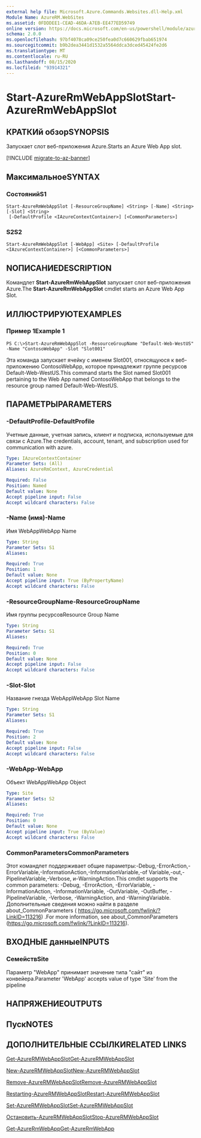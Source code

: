 ```yaml
---
external help file: Microsoft.Azure.Commands.Websites.dll-Help.xml
Module Name: AzureRM.WebSites
ms.assetid: 0FDDDEE1-CEAD-46DA-A7EB-EE477ED59749
online version: https://docs.microsoft.com/en-us/powershell/module/azurerm.websites/start-azurermwebappslot
schema: 2.0.0
ms.openlocfilehash: 97bf4078ca09ce250fea0d7c660629fbab651974
ms.sourcegitcommit: b9b2dea3441d1532a5564ddca3dced45424fe2d6
ms.translationtype: MT
ms.contentlocale: ru-RU
ms.lasthandoff: 08/15/2020
ms.locfileid: "93914321"
---
```

# <span data-ttu-id="4dd38-101">Start-AzureRmWebAppSlot</span><span class="sxs-lookup"><span data-stu-id="4dd38-101">Start-AzureRmWebAppSlot</span></span>

## <span data-ttu-id="4dd38-102">КРАТКИй обзор</span><span class="sxs-lookup"><span data-stu-id="4dd38-102">SYNOPSIS</span></span>
<span data-ttu-id="4dd38-103">Запускает слот веб-приложения Azure.</span><span class="sxs-lookup"><span data-stu-id="4dd38-103">Starts an Azure Web App slot.</span></span>

[!INCLUDE [migrate-to-az-banner](../../includes/migrate-to-az-banner.md)]

## <span data-ttu-id="4dd38-104">Максимальное</span><span class="sxs-lookup"><span data-stu-id="4dd38-104">SYNTAX</span></span>

### <span data-ttu-id="4dd38-105">Состояний</span><span class="sxs-lookup"><span data-stu-id="4dd38-105">S1</span></span>
```
Start-AzureRmWebAppSlot [-ResourceGroupName] <String> [-Name] <String> [-Slot] <String>
 [-DefaultProfile <IAzureContextContainer>] [<CommonParameters>]
```

### <span data-ttu-id="4dd38-106">S2</span><span class="sxs-lookup"><span data-stu-id="4dd38-106">S2</span></span>
```
Start-AzureRmWebAppSlot [-WebApp] <Site> [-DefaultProfile <IAzureContextContainer>] [<CommonParameters>]
```

## <span data-ttu-id="4dd38-107">NОПИСАНИЕ</span><span class="sxs-lookup"><span data-stu-id="4dd38-107">DESCRIPTION</span></span>
<span data-ttu-id="4dd38-108">Командлет **Start-AzureRmWebAppSlot** запускает слот веб-приложения Azure.</span><span class="sxs-lookup"><span data-stu-id="4dd38-108">The **Start-AzureRmWebAppSlot** cmdlet starts an Azure Web App Slot.</span></span>

## <span data-ttu-id="4dd38-109">ИЛЛЮСТРИРУЮТ</span><span class="sxs-lookup"><span data-stu-id="4dd38-109">EXAMPLES</span></span>

### <span data-ttu-id="4dd38-110">Пример 1</span><span class="sxs-lookup"><span data-stu-id="4dd38-110">Example 1</span></span>
```
PS C:\>Start-AzureRmWebAppSlot -ResourceGroupName "Default-Web-WestUS" -Name "ContosoWebApp" -Slot "Slot001"
```

<span data-ttu-id="4dd38-111">Эта команда запускает ячейку с именем Slot001, относящуюся к веб-приложению ContosoWebApp, которое принадлежит группе ресурсов Default-Web-WestUS.</span><span class="sxs-lookup"><span data-stu-id="4dd38-111">This command starts the Slot named Slot001 pertaining to the Web App named ContosoWebApp that belongs to the resource group named Default-Web-WestUS.</span></span>

## <span data-ttu-id="4dd38-112">ПАРАМЕТРЫ</span><span class="sxs-lookup"><span data-stu-id="4dd38-112">PARAMETERS</span></span>

### <span data-ttu-id="4dd38-113">-DefaultProfile</span><span class="sxs-lookup"><span data-stu-id="4dd38-113">-DefaultProfile</span></span>
<span data-ttu-id="4dd38-114">Учетные данные, учетная запись, клиент и подписка, используемые для связи с Azure.</span><span class="sxs-lookup"><span data-stu-id="4dd38-114">The credentials, account, tenant, and subscription used for communication with azure.</span></span>

```yaml
Type: IAzureContextContainer
Parameter Sets: (All)
Aliases: AzureRmContext, AzureCredential

Required: False
Position: Named
Default value: None
Accept pipeline input: False
Accept wildcard characters: False
```

### <span data-ttu-id="4dd38-115">-Name (имя)</span><span class="sxs-lookup"><span data-stu-id="4dd38-115">-Name</span></span>
<span data-ttu-id="4dd38-116">Имя WebApp</span><span class="sxs-lookup"><span data-stu-id="4dd38-116">WebApp Name</span></span>

```yaml
Type: String
Parameter Sets: S1
Aliases: 

Required: True
Position: 1
Default value: None
Accept pipeline input: True (ByPropertyName)
Accept wildcard characters: False
```

### <span data-ttu-id="4dd38-117">-ResourceGroupName</span><span class="sxs-lookup"><span data-stu-id="4dd38-117">-ResourceGroupName</span></span>
<span data-ttu-id="4dd38-118">Имя группы ресурсов</span><span class="sxs-lookup"><span data-stu-id="4dd38-118">Resource Group Name</span></span>

```yaml
Type: String
Parameter Sets: S1
Aliases: 

Required: True
Position: 0
Default value: None
Accept pipeline input: False
Accept wildcard characters: False
```

### <span data-ttu-id="4dd38-119">-Slot</span><span class="sxs-lookup"><span data-stu-id="4dd38-119">-Slot</span></span>
<span data-ttu-id="4dd38-120">Название гнезда WebApp</span><span class="sxs-lookup"><span data-stu-id="4dd38-120">WebApp Slot Name</span></span>

```yaml
Type: String
Parameter Sets: S1
Aliases: 

Required: True
Position: 2
Default value: None
Accept pipeline input: False
Accept wildcard characters: False
```

### <span data-ttu-id="4dd38-121">-WebApp</span><span class="sxs-lookup"><span data-stu-id="4dd38-121">-WebApp</span></span>
<span data-ttu-id="4dd38-122">Объект WebApp</span><span class="sxs-lookup"><span data-stu-id="4dd38-122">WebApp Object</span></span>

```yaml
Type: Site
Parameter Sets: S2
Aliases: 

Required: True
Position: 0
Default value: None
Accept pipeline input: True (ByValue)
Accept wildcard characters: False
```

### <span data-ttu-id="4dd38-123">CommonParameters</span><span class="sxs-lookup"><span data-stu-id="4dd38-123">CommonParameters</span></span>
<span data-ttu-id="4dd38-124">Этот командлет поддерживает общие параметры:-Debug,-ErrorAction,-ErrorVariable,-InformationAction,-InformationVariable,-of Variable,-out,-PipelineVariable,-Verbose, и-WarningAction.</span><span class="sxs-lookup"><span data-stu-id="4dd38-124">This cmdlet supports the common parameters: -Debug, -ErrorAction, -ErrorVariable, -InformationAction, -InformationVariable, -OutVariable, -OutBuffer, -PipelineVariable, -Verbose, -WarningAction, and -WarningVariable.</span></span> <span data-ttu-id="4dd38-125">Дополнительные сведения можно найти в разделе about_CommonParameters ( https://go.microsoft.com/fwlink/?LinkID=113216) .</span><span class="sxs-lookup"><span data-stu-id="4dd38-125">For more information, see about_CommonParameters (https://go.microsoft.com/fwlink/?LinkID=113216).</span></span>

## <span data-ttu-id="4dd38-126">ВХОДНЫЕ данные</span><span class="sxs-lookup"><span data-stu-id="4dd38-126">INPUTS</span></span>

### <span data-ttu-id="4dd38-127">Семейств</span><span class="sxs-lookup"><span data-stu-id="4dd38-127">Site</span></span>
<span data-ttu-id="4dd38-128">Параметр "WebApp" принимает значение типа "сайт" из конвейера.</span><span class="sxs-lookup"><span data-stu-id="4dd38-128">Parameter 'WebApp' accepts value of type 'Site' from the pipeline</span></span>

## <span data-ttu-id="4dd38-129">НАПРЯЖЕНИЕ</span><span class="sxs-lookup"><span data-stu-id="4dd38-129">OUTPUTS</span></span>

## <span data-ttu-id="4dd38-130">Пуск</span><span class="sxs-lookup"><span data-stu-id="4dd38-130">NOTES</span></span>

## <span data-ttu-id="4dd38-131">ДОПОЛНИТЕЛЬНЫЕ ССЫЛКИ</span><span class="sxs-lookup"><span data-stu-id="4dd38-131">RELATED LINKS</span></span>

[<span data-ttu-id="4dd38-132">Get-AzureRMWebAppSlot</span><span class="sxs-lookup"><span data-stu-id="4dd38-132">Get-AzureRMWebAppSlot</span></span>](./Get-AzureRMWebAppSlot.md)

[<span data-ttu-id="4dd38-133">New-AzureRMWebAppSlot</span><span class="sxs-lookup"><span data-stu-id="4dd38-133">New-AzureRMWebAppSlot</span></span>](./New-AzureRMWebAppSlot.md)

[<span data-ttu-id="4dd38-134">Remove-AzureRMWebAppSlot</span><span class="sxs-lookup"><span data-stu-id="4dd38-134">Remove-AzureRMWebAppSlot</span></span>](./Remove-AzureRMWebAppSlot.md)

[<span data-ttu-id="4dd38-135">Restarting-AzureRMWebAppSlot</span><span class="sxs-lookup"><span data-stu-id="4dd38-135">Restart-AzureRMWebAppSlot</span></span>](./Restart-AzureRMWebAppSlot.md)

[<span data-ttu-id="4dd38-136">Set-AzureRMWebAppSlot</span><span class="sxs-lookup"><span data-stu-id="4dd38-136">Set-AzureRMWebAppSlot</span></span>](./Set-AzureRMWebAppSlot.md)

[<span data-ttu-id="4dd38-137">Остановить-AzureRMWebAppSlot</span><span class="sxs-lookup"><span data-stu-id="4dd38-137">Stop-AzureRMWebAppSlot</span></span>](./Stop-AzureRMWebAppSlot.md)

[<span data-ttu-id="4dd38-138">Get-AzureRmWebApp</span><span class="sxs-lookup"><span data-stu-id="4dd38-138">Get-AzureRmWebApp</span></span>](./Get-AzureRmWebApp.md)
